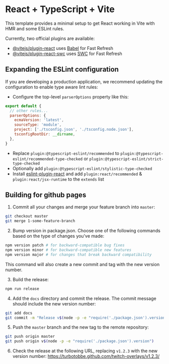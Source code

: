# React + TypeScript + Vite

This template provides a minimal setup to get React working in Vite with HMR and some ESLint rules.

Currently, two official plugins are available:

- [@vitejs/plugin-react](https://github.com/vitejs/vite-plugin-react/blob/main/packages/plugin-react/README.md) uses [Babel](https://babeljs.io/) for Fast Refresh
- [@vitejs/plugin-react-swc](https://github.com/vitejs/vite-plugin-react-swc) uses [SWC](https://swc.rs/) for Fast Refresh

## Expanding the ESLint configuration

If you are developing a production application, we recommend updating the configuration to enable type aware lint rules:

- Configure the top-level `parserOptions` property like this:

```js
export default {
  // other rules...
  parserOptions: {
    ecmaVersion: 'latest',
    sourceType: 'module',
    project: ['./tsconfig.json', './tsconfig.node.json'],
    tsconfigRootDir: __dirname,
  },
}
```

- Replace `plugin:@typescript-eslint/recommended` to `plugin:@typescript-eslint/recommended-type-checked` or `plugin:@typescript-eslint/strict-type-checked`
- Optionally add `plugin:@typescript-eslint/stylistic-type-checked`
- Install [eslint-plugin-react](https://github.com/jsx-eslint/eslint-plugin-react) and add `plugin:react/recommended` & `plugin:react/jsx-runtime` to the `extends` list


## Building for github pages

1. Commit all your changes and merge your feature branch into `master`:

```bash
git checkout master
git merge 1-some-feature-branch
```

2. Bump version in package.json. Choose one of the following commands based on the type of changes you've made:

```bash
npm version patch # for backward-compatible bug fixes
npm version minor # for backward-compatible new features
npm version major # for changes that break backward compatibility
```

This command will also create a new commit and tag with the new version number.

3. Build the release:

```bash
npm run release
```

4. Add the `docs` directory and commit the release. The commit message should include the new version number:

```bash
git add docs
git commit -m "Release v$(node -p -e "require('./package.json').version")"
```

5. Push the `master` branch and the new tag to the remote repository:

```bash
git push origin master
git push origin v$(node -p -e "require('./package.json').version")
```

6. Check the release at the following URL, replacing `v1.2.3` with the new version number:
https://turbotobbe.github.com/twitch-overlays/v1.2.3/

